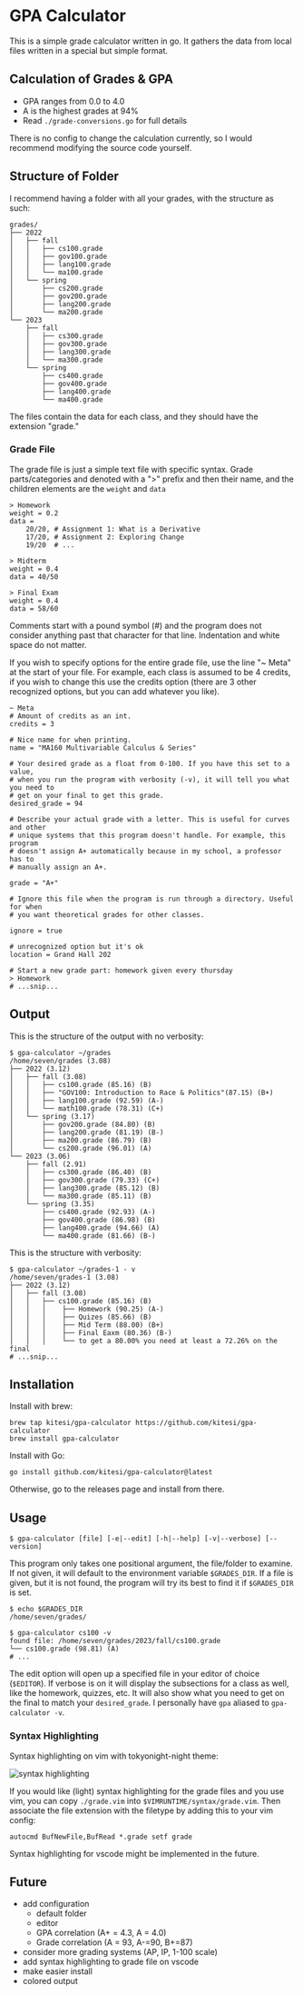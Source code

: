 # GPA Calculator

This is a simple grade calculator written in go.
It gathers the data from local files written in
a special but simple format.

## Calculation of Grades & GPA

-   GPA ranges from 0.0 to 4.0
-   A is the highest grades at 94%
-   Read `./grade-conversions.go` for full details

There is no config to change the calculation currently, so I would recommend
modifying the source code yourself.

## Structure of Folder

I recommend having a folder with all your grades, with the structure as such:

```
grades/
├── 2022
│   ├── fall
│   │   ├── cs100.grade
│   │   ├── gov100.grade
│   │   ├── lang100.grade
│   │   └── ma100.grade
│   └── spring
│       ├── cs200.grade
│       ├── gov200.grade
│       ├── lang200.grade
│       └── ma200.grade
└── 2023
    ├── fall
    │   ├── cs300.grade
    │   ├── gov300.grade
    │   ├── lang300.grade
    │   └── ma300.grade
    └── spring
        ├── cs400.grade
        ├── gov400.grade
        ├── lang400.grade
        └── ma400.grade
```

The files contain the data for each class, and they should have the extension "grade."

### Grade File

The grade file is just a simple text file with specific syntax. Grade
parts/categories and denoted with a ">" prefix and then their name, and the
children elements are the `weight` and `data`

```
> Homework
weight = 0.2
data =
    20/20, # Assignment 1: What is a Derivative
    17/20, # Assignment 2: Exploring Change
    19/20  # ...

> Midterm
weight = 0.4
data = 40/50

> Final Exam
weight = 0.4
data = 58/60
```

Comments start with a pound symbol (#) and the program does not consider
anything past that character for that line. Indentation and white space do not
matter.

If you wish to specify options for the entire grade file, use the line "~ Meta"
at the start of your file. For example, each class is assumed to be 4 credits,
if you wish to change this use the credits option (there are 3 other recognized
options, but you can add whatever you like).

```
~ Meta
# Amount of credits as an int.
credits = 3

# Nice name for when printing.
name = "MA160 Multivariable Calculus & Series"

# Your desired grade as a float from 0-100. If you have this set to a value,
# when you run the program with verbosity (-v), it will tell you what you need to
# get on your final to get this grade.
desired_grade = 94

# Describe your actual grade with a letter. This is useful for curves and other
# unique systems that this program doesn't handle. For example, this program
# doesn't assign A+ automatically because in my school, a professor has to
# manually assign an A+.

grade = "A+"

# Ignore this file when the program is run through a directory. Useful for when
# you want theoretical grades for other classes.

ignore = true

# unrecognized option but it's ok
location = Grand Hall 202

# Start a new grade part: homework given every thursday
> Homework
# ...snip...
```

## Output

This is the structure of the output with no verbosity:

```shell
$ gpa-calculator ~/grades
/home/seven/grades (3.08)
├── 2022 (3.12)
│   ├── fall (3.08)
│   │   ├── cs100.grade (85.16) (B)
│   │   ├── "GOV100: Introduction to Race & Politics"(87.15) (B+)
│   │   ├── lang100.grade (92.59) (A-)
│   │   └── math100.grade (78.31) (C+)
│   └── spring (3.17)
│       ├── gov200.grade (84.80) (B)
│       ├── lang200.grade (81.19) (B-)
│       ├── ma200.grade (86.79) (B)
│       └── cs200.grade (96.01) (A)
└── 2023 (3.06)
    ├── fall (2.91)
    │   ├── cs300.grade (86.40) (B)
    │   ├── gov300.grade (79.33) (C+)
    │   ├── lang300.grade (85.12) (B)
    │   └── ma300.grade (85.11) (B)
    └── spring (3.35)
        ├── cs400.grade (92.93) (A-)
        ├── gov400.grade (86.98) (B)
        ├── lang400.grade (94.66) (A)
        └── ma400.grade (81.66) (B-)
```

This is the structure with verbosity:

```shell
$ gpa-calculator ~/grades-1 - v
/home/seven/grades-1 (3.08)
├── 2022 (3.12)
│   ├── fall (3.08)
│   │   ├── cs100.grade (85.16) (B)
│   │   │    ├── Homework (90.25) (A-)
│   │   │    ├── Quizes (85.66) (B)
│   │   │    ├── Mid Term (88.00) (B+)
│   │   │    ├── Final Eaxm (80.36) (B-)
│   │   │    └── to get a 80.00% you need at least a 72.26% on the final
# ...snip...
```

## Installation

Install with brew:

```shell
brew tap kitesi/gpa-calculator https://github.com/kitesi/gpa-calculator
brew install gpa-calculator
```

Install with Go:

```shell
go install github.com/kitesi/gpa-calculator@latest
```

Otherwise, go to the releases page and install from there.

## Usage

```shell
$ gpa-calculator [file] [-e|--edit] [-h|--help] [-v|--verbose] [--version]
```

This program only takes one positional argument, the file/folder to examine. If
not given, it will default to the environment variable `$GRADES_DIR`. If a file
is given, but it is not found, the program will try its best to find it if
`$GRADES_DIR` is set.

```shell
$ echo $GRADES_DIR
/home/seven/grades/

$ gpa-calculator cs100 -v
found file: /home/seven/grades/2023/fall/cs100.grade
└── cs100.grade (98.81) (A)
# ...
```

The edit option will open up a specified file in your editor of choice
(`$EDITOR`). If verbose is on it will display the subsections for a class as
well, like the homework, quizzes, etc. It will also show what you need to get
on the final to match your `desired_grade`. I personally have `gpa` aliased to
`gpa-calculator -v`.

### Syntax Highlighting

Syntax highlighting on vim with tokyonight-night theme:

![syntax highlighting](./syntax-highlighting.png)

If you would like (light) syntax highlighting for the grade files and you use
vim, you can copy `./grade.vim` into `$VIMRUNTIME/syntax/grade.vim`. Then
associate the file extension with the filetype by adding this to your vim
config:

```vim
autocmd BufNewFile,BufRead *.grade setf grade
```

Syntax highlighting for vscode might be implemented in the future.

## Future

-   add configuration
    -   default folder
    -   editor
    -   GPA correlation (A+ = 4.3, A = 4.0)
    -   Grade correlation (A = 93, A-=90, B+=87)
-   consider more grading systems (AP, IP, 1-100 scale)
-   add syntax highlighting to grade file on vscode
-   make easier install
-   colored output
